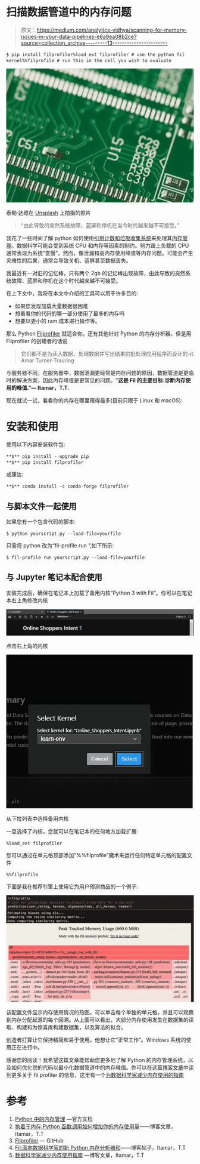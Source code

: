 # 扫描数据管道中的内存问题

> 原文：<https://medium.com/analytics-vidhya/scanning-for-memory-issues-in-your-data-pipelines-e6a9ea08b2ce?source=collection_archive---------13----------------------->

```
$ pip install filprofiler%load_ext filprofiler # use the python fil kernel%%filprofile # run this in the cell you wish to evaluate
```

![](img/21298e8b750f63a77f086b987b887ac9.png)

泰勒·达维在 [Unsplash](https://unsplash.com?utm_source=medium&utm_medium=referral) 上拍摄的照片

> “由此导致的突然系统故障、蓝屏和停机在当今时代越来越不可接受。”

我花了一些时间了解 python 如何使用[引用计数和垃圾收集系统](https://pythonspeed.com/articles/function-calls-prevent-garbage-collection/)来处理其[内存管理](https://docs.python.org/3/c-api/memory.html)。数据科学可能会受到系统 CPU 和内存等因素的制约。努力跟上负载的 CPU 通常表现为系统“变慢”。然而，像泄漏和高内存使用峰值等内存问题。可能会产生灾难性的后果，通常会导致关机、蓝屏甚至数据丢失。

我最近有一对旧的记忆棒，只有两个 2gb 的记忆棒出现故障，由此导致的突然系统故障、蓝屏和停机在这个时代越来越不可接受。

在上下文中，我将在本文中介绍的工具可以用于许多目的:

*   如果您发现加载大量数据很困难
*   想看看你的代码的哪一部分使用了最多的内存吗
*   想要以更小的 ram 成本进行操作等。

那么 Python [Filprofiler](https://github.com/pythonspeed/filprofiler) 就适合你。还有其他针对 Python 的内存分析器，但是用 Filprofiler 的创建者的话说

> 它们都不是为读入数据、处理数据并写出结果的批处理应用程序而设计的-it Amar Turner-Trauring

与服务器不同，在服务器中，数据泄漏更经常是内存问题的原因，数据管道是更临时的解决方案，因此内存峰值是更常见的问题。"**这是 Fil 的主要目标:诊断内存使用的峰值."— Itamar，T.T.**

现在就试一试，看看你的内存在哪里用得最多(目前只限于 Linux 和 macOS):

# 安装和使用

使用以下内容安装软件包:

```
**$** pip install --upgrade pip
**$** pip install filprofiler
```

或康达:

```
**$** conda install -c conda-forge filprofiler
```

## 与脚本文件一起使用

如果您有一个包含代码的脚本:

```
$ python yourscript.py --load-file=yourfile
```

只需将 python 改为“fil-profile run ”,如下所示:

```
$ fil-profile run yourscript.py --load-file=yourfile
```

## 与 Jupyter 笔记本配合使用

安装完成后，确保在笔记本上加载了备用内核“Python 3 with Fil”。你可以在笔记本右上角修改内核

![](img/dbb1c0901ddfa95b5a446c1ce4d08ae6.png)

点击右上角的内核

![](img/98f8f101ed1aadb50f0ce62215b89c8b.png)

从下拉列表中选择备用内核

一旦选择了内核，您就可以在笔记本的任何地方加载扩展:

```
%load_ext filprofiler
```

您可以通过在单元格顶部添加“%%filprofile”魔术来运行任何特定单元格的配置文件

```
%%filprofile
```

下面是我在推荐引擎上使用它为用户预测商品的一个例子:

![](img/a65da7a0507f54050d05f1642c184d96.png)

该配置文件显示内存使用情况的热图。可以单击每个单独的单元格，并且可以观察到内存分配起源的每个回溯。从上面可以看出，大部分内存使用发生在数据集的读取、构建和为惊喜库构建数据集，以及算法的拟合。

创造者打算让它保持精简和易于使用。他想让它“正常工作”。Windows 系统的使用正在进行中。

感谢您的阅读！我希望这篇文章能帮助您更多地了解 Python 的内存管理系统，以及如何优化您的代码以最小化数据管道中的内存峰值。你可以在这篇[博客文章](https://pythonspeed.com/articles/memory-profiler-data-scientists/)中读到更多关于 fil profiler 的信息，这里有一个[为数据科学家减少内存使用的指南](https://pythonspeed.com/datascience/)

# 参考

1.  [Python 中的内存管理](https://docs.python.org/3/c-api/memory.html) —官方文档
2.  [执着于内存:Python 函数调用如何增加你的内存使用量](https://pythonspeed.com/articles/function-calls-prevent-garbage-collection/)——博客文章，Itamar，T.T
3.  [Filprofiler](https://github.com/pythonspeed/filprofiler) — GitHub
4.  [Fil:面向数据科学家的新 Python 内存分析器和](https://pythonspeed.com/articles/memory-profiler-data-scientists/)——博客帖子，Itamar，T.T
5.  [数据科学家减少内存使用指南](https://pythonspeed.com/datascience/) —博客文章，Itamar，T.T